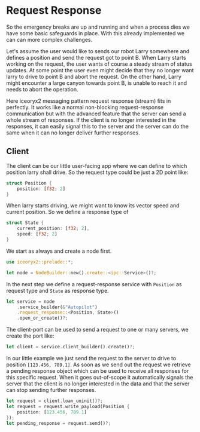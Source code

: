 # Request Response

So the emergency breaks are up and running and when a process dies we have
some basic safeguards in place. With this already implemented we can can more
complex challenges.

Let's assume the user would like to sends our robot Larry somewhere and defines
a position and send the request got to point B. When Larry starts working on
the request, the user wants of course a steady stream of status updates. At
some point the user even might decide that they no longer want larry to drive
to point B and abort the request. On the other hand, Larry might encounter a
large canyon towards point B, is unable to reach it and needs to abort the
operation.

Here iceoryx2 messaging pattern request response (stream) fits in perfectly. It
works like a normal non-blocking request-response communication but with the
advanced feature that the server can send a whole stream of responses. If the
client is no longer interested in the responses, it can easily signal this to
the server and the server can do the same when it can no longer deliver further
responses.

## Client

The client can be our little user-facing app where we can define to which
position larry shall drive. So the request type could be just a
2D point like:

```rust
struct Position {
    position: [f32; 2]
}
```

When larry starts driving, we might want to know its vector speed and current
position. So we define a response type of

```rust
struct State {
    current_position: [f32; 2],
    speed: [f32; 2]
}
```

We start as always and create a node first.

```rust
use iceoryx2::prelude::*;

let node = NodeBuilder::new().create::<ipc::Service>()?;
```

In the next step we define a request-response service with `Position` as
request type and `State` as response type.

```rust
let service = node
    .service_builder(&"Autopilot")
    .request_response::<Position, State>()
    .open_or_create()?;
```

The client-port can be used to send a request to one or many servers, we create
the port like:

```rust
let client = service.client_builder().create()?;
```

In our little example we just send the request to the server to drive to
position `[123.456, 789.1]`. As soon as we send out the request we retrieve
a pending response object which can be used to receive all responses for this
specific request. When it goes out-of-scope it automatically signals the server
that the client is no longer interested in the data and that the server can
stop sending further responses.

```rust
let request = client.loan_uninit()?;
let request = request.write_payload(Position {
    position: [123.456, 789.1]
});
let pending_response = request.send()?;
```
